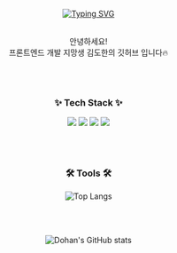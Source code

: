 <div align="center">

[![Typing SVG](https://readme-typing-svg.demolab.com?font=Bebas+Neue&size=50&duration=2000&pause=800&center=true&vCenter=true&random=false&width=435&lines=WELCOME!;THIS+IS+DOHANS'GITHUB%F0%9F%98%8E)](https://git.io/typing-svg)

<br /> 
안녕하세요!
<br />
프론트엔드 개발 지망생 김도한의 깃허브 입니다🔥

<br /><br />  
<h3 align="center">✨ Tech Stack ✨</h3>
<div align="center">
  <img src="https://img.shields.io/badge/react-20232a.svg?style=for-the-badge&logo=react&logoColor=61DAFB" />
  <img src="https://img.shields.io/badge/html5-E34F26.svg?style=for-the-badge&logo=html5&logoColor=white" />
  <img src="https://img.shields.io/badge/css3-1572B6.svg?style=for-the-badge&logo=css3&logoColor=white" />
  <img src="https://img.shields.io/badge/javascript-F7DF1E.svg?style=for-the-badge&logo=javascript&logoColor=black" />
</div>

<br /><br />
<h3 align="center">🛠 Tools 🛠</h3>
<div align="center">
  <img src="https://github-readme-stats.vercel.app/api/top-langs/?username=rlaehgks115&layout=compact" alt="Top Langs" />
</div>

<br /><br />

![Dohan's GitHub stats](https://github-readme-stats.vercel.app/api?username=rlaehgks115&show_icons=true&theme=radical)

</div>



<!--
**rlaehgks115/rlaehgks115** is a ✨ _special_ ✨ repository because its `README.md` (this file) appears on your GitHub profile.

Here are some ideas to get you started:

- 🔭 I’m currently working on ...
- 🌱 I’m currently learning ...
- 👯 I’m looking to collaborate on ...
- 🤔 I’m looking for help with ...
- 💬 Ask me about ...
- 📫 How to reach me: ...
- 😄 Pronouns: ...
- ⚡ Fun fact: ...
-->
